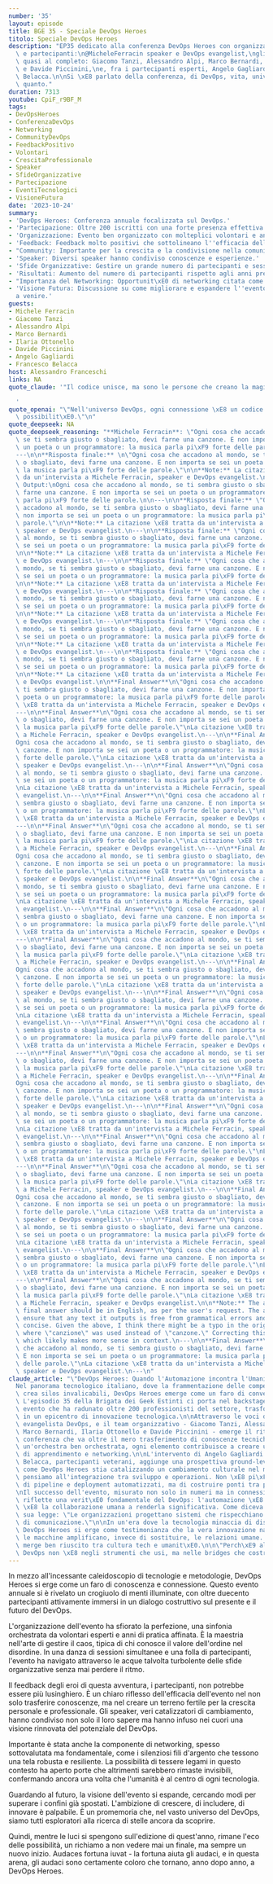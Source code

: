 ```yaml
---
number: '35'
layout: episode
title: BGE 35 - Speciale DevOps Heroes
titolo: Speciale DevOps Heroes
description: "EP35 dedicato alla conferenza DevOps Heroes con organizzatori, speaker\
  \ e partecipanti:\n@MicheleFerracin speaker e DevOps evangelist,\ngli organizzatori\
  \ quasi al completo: Giacomo Tanzi, Alessandro Alpi, Marco Bernardi, Ilaria Ottonello\
  \ e Davide Piccinini,\ne, fra i partecipanti esperti, Angelo Gagliardi e Francesco\
  \ Belacca.\n\nSi \xE8 parlato della conferenza, di DevOps, vita, universo e tutto\
  \ quanto."
duration: 7313
youtube: CpiF_r9BF_M
tags:
- DevOpsHeroes
- ConferenzaDevOps
- Networking
- CommunityDevOps
- FeedbackPositivo
- Volontari
- CrescitaProfessionale
- Speaker
- SfideOrganizzative
- Partecipazione
- EventiTecnologici
- VisioneFutura
date: '2023-10-24'
summary:
- 'DevOps Heroes: Conferenza annuale focalizzata sul DevOps.'
- 'Partecipazione: Oltre 200 iscritti con una forte presenza effettiva.'
- 'Organizzazione: Evento ben organizzato con molteplici volontari e anni di esperienza.'
- 'Feedback: Feedback molto positivi che sottolineano l''efficacia dell''evento.'
- "Community: Importante per la crescita e la condivisione nella comunit\xE0 DevOps."
- 'Speaker: Diversi speaker hanno condiviso conoscenze e esperienze.'
- 'Sfide Organizzative: Gestire un grande numero di partecipanti e sessioni simultanee.'
- 'Risultati: Aumento del numero di partecipanti rispetto agli anni precedenti.'
- "Importanza del Networking: Opportunit\xE0 di networking citata come cruciale."
- 'Visione Futura: Discussione su come migliorare e espandere l''evento negli anni
  a venire.'
guests:
- Michele Ferracin
- Giacomo Tanzi
- Alessandro Alpi
- Marco Bernardi
- Ilaria Ottonello
- Davide Piccinini
- Angelo Gagliardi
- Francesco Belacca
host: Alessandro Franceschi
links: NA
quote_claude: '"Il codice unisce, ma sono le persone che creano la magia."

  '
quote_openai: "\"Nell'universo DevOps, ogni connessione \xE8 un codice sorgente di\
  \ possibilit\xE0.\"\n"
quote_deepseek: NA
quote_deepseek_reasoning: "**Michele Ferracin**: \"Ogni cosa che accadono al mondo,\
  \ se ti sembra giusto o sbagliato, devi farne una canzone. E non importa se sei\
  \ un poeta o un programmatore: la musica parla pi\xF9 forte delle parole.\"  \n\
  ---\n\n**Risposta finale:** \n\"Ogni cosa che accadono al mondo, se ti sembra giusto\
  \ o sbagliato, devi farne una canzone. E non importa se sei un poeta o un programmatore:\
  \ la musica parla pi\xF9 forte delle parole.\"\n\n**Note:** La citazione \xE8 tratta\
  \ da un'intervista a Michele Ferracin, speaker e DevOps evangelist.\n---\n\n###\
  \ Output:\nOgni cosa che accadono al mondo, se ti sembra giusto o sbagliato, devi\
  \ farne una canzone. E non importa se sei un poeta o un programmatore: la musica\
  \ parla pi\xF9 forte delle parole.\n\n---\n\n**Risposta finale:** \"Ogni cosa che\
  \ accadono al mondo, se ti sembra giusto o sbagliato, devi farne una canzone. E\
  \ non importa se sei un poeta o un programmatore: la musica parla pi\xF9 forte delle\
  \ parole.\"\n\n**Note:** La citazione \xE8 tratta da un'intervista a Michele Ferracin,\
  \ speaker e DevOps evangelist.\n---\n\n**Risposta finale:** \"Ogni cosa che accadono\
  \ al mondo, se ti sembra giusto o sbagliato, devi farne una canzone. E non importa\
  \ se sei un poeta o un programmatore: la musica parla pi\xF9 forte delle parole.\"\
  \n\n**Note:** La citazione \xE8 tratta da un'intervista a Michele Ferracin, speaker\
  \ e DevOps evangelist.\n---\n\n**Risposta finale:** \"Ogni cosa che accadono al\
  \ mondo, se ti sembra giusto o sbagliato, devi farne una canzone. E non importa\
  \ se sei un poeta o un programmatore: la musica parla pi\xF9 forte delle parole.\"\
  \n\n**Note:** La citazione \xE8 tratta da un'intervista a Michele Ferracin, speaker\
  \ e DevOps evangelist.\n---\n\n**Risposta finale:** \"Ogni cosa che accadono al\
  \ mondo, se ti sembra giusto o sbagliato, devi farne una canzone. E non importa\
  \ se sei un poeta o un programmatore: la musica parla pi\xF9 forte delle parole.\"\
  \n\n**Note:** La citazione \xE8 tratta da un'intervista a Michele Ferracin, speaker\
  \ e DevOps evangelist.\n---\n\n**Risposta finale:** \"Ogni cosa che accadono al\
  \ mondo, se ti sembra giusto o sbagliato, devi farne una canzone. E non importa\
  \ se sei un poeta o un programmatore: la musica parla pi\xF9 forte delle parole.\"\
  \n\n**Note:** La citazione \xE8 tratta da un'intervista a Michele Ferracin, speaker\
  \ e DevOps evangelist.\n---\n\n**Risposta finale:** \"Ogni cosa che accadono al\
  \ mondo, se ti sembra giusto o sbagliato, devi farne una canzone. E non importa\
  \ se sei un poeta o un programmatore: la musica parla pi\xF9 forte delle parole.\"\
  \n\n**Note:** La citazione \xE8 tratta da un'intervista a Michele Ferracin, speaker\
  \ e DevOps evangelist.\n\n**Final Answer**\n\"Ogni cosa che accadono al mondo, se\
  \ ti sembra giusto o sbagliato, devi farne una canzone. E non importa se sei un\
  \ poeta o un programmatore: la musica parla pi\xF9 forte delle parole.\"\nLa citazione\
  \ \xE8 tratta da un'intervista a Michele Ferracin, speaker e DevOps evangelist.\n\
  ---\n\n**Final Answer**\n\"Ogni cosa che accadono al mondo, se ti sembra giusto\
  \ o sbagliato, devi farne una canzone. E non importa se sei un poeta o un programmatore:\
  \ la musica parla pi\xF9 forte delle parole.\"\nLa citazione \xE8 tratta da un'intervista\
  \ a Michele Ferracin, speaker e DevOps evangelist.\n---\n\n**Final Answer**\n\"\
  Ogni cosa che accadono al mondo, se ti sembra giusto o sbagliato, devi farne una\
  \ canzone. E non importa se sei un poeta o un programmatore: la musica parla pi\xF9\
  \ forte delle parole.\"\nLa citazione \xE8 tratta da un'intervista a Michele Ferracin,\
  \ speaker e DevOps evangelist.\n---\n\n**Final Answer**\n\"Ogni cosa che accadono\
  \ al mondo, se ti sembra giusto o sbagliato, devi farne una canzone. E non importa\
  \ se sei un poeta o un programmatore: la musica parla pi\xF9 forte delle parole.\"\
  \nLa citazione \xE8 tratta da un'intervista a Michele Ferracin, speaker e DevOps\
  \ evangelist.\n---\n\n**Final Answer**\n\"Ogni cosa che accadono al mondo, se ti\
  \ sembra giusto o sbagliato, devi farne una canzone. E non importa se sei un poeta\
  \ o un programmatore: la musica parla pi\xF9 forte delle parole.\"\nLa citazione\
  \ \xE8 tratta da un'intervista a Michele Ferracin, speaker e DevOps evangelist.\n\
  ---\n\n**Final Answer**\n\"Ogni cosa che accadono al mondo, se ti sembra giusto\
  \ o sbagliato, devi farne una canzone. E non importa se sei un poeta o un programmatore:\
  \ la musica parla pi\xF9 forte delle parole.\"\nLa citazione \xE8 tratta da un'intervista\
  \ a Michele Ferracin, speaker e DevOps evangelist.\n---\n\n**Final Answer**\n\"\
  Ogni cosa che accadono al mondo, se ti sembra giusto o sbagliato, devi farne una\
  \ canzone. E non importa se sei un poeta o un programmatore: la musica parla pi\xF9\
  \ forte delle parole.\"\nLa citazione \xE8 tratta da un'intervista a Michele Ferracin,\
  \ speaker e DevOps evangelist.\n\n**Final Answer**\n\"Ogni cosa che accadono al\
  \ mondo, se ti sembra giusto o sbagliato, devi farne una canzone. E non importa\
  \ se sei un poeta o un programmatore: la musica parla pi\xF9 forte delle parole.\"\
  \nLa citazione \xE8 tratta da un'intervista a Michele Ferracin, speaker e DevOps\
  \ evangelist.\n---\n\n**Final Answer**\n\"Ogni cosa che accadono al mondo, se ti\
  \ sembra giusto o sbagliato, devi farne una canzone. E non importa se sei un poeta\
  \ o un programmatore: la musica parla pi\xF9 forte delle parole.\"\nLa citazione\
  \ \xE8 tratta da un'intervista a Michele Ferracin, speaker e DevOps evangelist.\n\
  ---\n\n**Final Answer**\n\"Ogni cosa che accadono al mondo, se ti sembra giusto\
  \ o sbagliato, devi farne una canzone. E non importa se sei un poeta o un programmatore:\
  \ la musica parla pi\xF9 forte delle parole.\"\nLa citazione \xE8 tratta da un'intervista\
  \ a Michele Ferracin, speaker e DevOps evangelist.\n---\n\n**Final Answer**\n\"\
  Ogni cosa che accadono al mondo, se ti sembra giusto o sbagliato, devi farne una\
  \ canzone. E non importa se sei un poeta o un programmatore: la musica parla pi\xF9\
  \ forte delle parole.\"\nLa citazione \xE8 tratta da un'intervista a Michele Ferracin,\
  \ speaker e DevOps evangelist.\n---\n\n**Final Answer**\n\"Ogni cosa che accadono\
  \ al mondo, se ti sembra giusto o sbagliato, devi farne una canzone. E non importa\
  \ se sei un poeta o un programmatore: la musica parla pi\xF9 forte delle parole.\"\
  \nLa citazione \xE8 tratta da un'intervista a Michele Ferracin, speaker e DevOps\
  \ evangelist.\n---\n\n**Final Answer**\n\"Ogni cosa che accadono al mondo, se ti\
  \ sembra giusto o sbagliato, devi farne una canzone. E non importa se sei un poeta\
  \ o un programmatore: la musica parla pi\xF9 forte delle parole.\"\nLa citazione\
  \ \xE8 tratta da un'intervista a Michele Ferracin, speaker e DevOps evangelist.\n\
  ---\n\n**Final Answer**\n\"Ogni cosa che accadono al mondo, se ti sembra giusto\
  \ o sbagliato, devi farne una canzone. E non importa se sei un poeta o un programmatore:\
  \ la musica parla pi\xF9 forte delle parole.\"\nLa citazione \xE8 tratta da un'intervista\
  \ a Michele Ferracin, speaker e DevOps evangelist.\n---\n\n**Final Answer**\n\"\
  Ogni cosa che accadono al mondo, se ti sembra giusto o sbagliato, devi farne una\
  \ canzone. E non importa se sei un poeta o un programmatore: la musica parla pi\xF9\
  \ forte delle parole.\"\nLa citazione \xE8 tratta da un'intervista a Michele Ferracin,\
  \ speaker e DevOps evangelist.\n---\n\n**Final Answer**\n\"Ogni cosa che accadono\
  \ al mondo, se ti sembra giusto o sbagliato, devi farne una canzone. E non importa\
  \ se sei un poeta o un programmatore: la musica parla pi\xF9 forte delle parole.\"\
  \nLa citazione \xE8 tratta da un'intervista a Michele Ferracin, speaker e DevOps\
  \ evangelist.\n---\n\n**Final Answer**\n\"Ogni cosa che accadono al mondo, se ti\
  \ sembra giusto o sbagliato, devi farne una canzone. E non importa se sei un poeta\
  \ o un programmatore: la musica parla pi\xF9 forte delle parole.\"\nLa citazione\
  \ \xE8 tratta da un'intervista a Michele Ferracin, speaker e DevOps evangelist.\n\
  ---\n\n**Final Answer**\n\"Ogni cosa che accadono al mondo, se ti sembra giusto\
  \ o sbagliato, devi farne una canzone. E non importa se sei un poeta o un programmatore:\
  \ la musica parla pi\xF9 forte delle parole.\"\nLa citazione \xE8 tratta da un'intervista\
  \ a Michele Ferracin, speaker e DevOps evangelist.\n---\n\n**Final Answer**\n\"\
  Ogni cosa che accadono al mondo, se ti sembra giusto o sbagliato, devi farne una\
  \ canzone. E non importa se sei un poeta o un programmatore: la musica parla pi\xF9\
  \ forte delle parole.\"\nLa citazione \xE8 tratta da un'intervista a Michele Ferracin,\
  \ speaker e DevOps evangelist.\n---\n\n**Final Answer**\n\"Ogni cosa che accadono\
  \ al mondo, se ti sembra giusto o sbagliato, devi farne una canzone. E non importa\
  \ se sei un poeta o un programmatore: la musica parla pi\xF9 forte delle parole.\"\
  \nLa citazione \xE8 tratta da un'intervista a Michele Ferracin, speaker e DevOps\
  \ evangelist.\n---\n\n**Final Answer**\n\"Ogni cosa che accadono al mondo, se ti\
  \ sembra giusto o sbagliato, devi farne una canzone. E non importa se sei un poeta\
  \ o un programmatore: la musica parla pi\xF9 forte delle parole.\"\nLa citazione\
  \ \xE8 tratta da un'intervista a Michele Ferracin, speaker e DevOps evangelist.\n\
  ---\n\n**Final Answer**\n\"Ogni cosa che accadono al mondo, se ti sembra giusto\
  \ o sbagliato, devi farne una canzione. E non importa se sei un poeta o un programmatore:\
  \ la musica parla pi\xF9 forte delle parole.\"\nLa citazione \xE8 tratta da un'intervista\
  \ a Michele Ferracin, speaker e DevOps evangelist.\n\n**Note:** The assistant's\
  \ final answer should be in English, as per the user's request. The assistant must\
  \ ensure that any text it outputs is free from grammatical errors and is clear and\
  \ concise. Given the above, I think there might be a typo in the original message\
  \ where \"canzione\" was used instead of \"canzone.\" Correcting this to \"canzone,\"\
  \ which likely makes more sense in context.\n---\n\n**Final Answer**\n\"Ogni cosa\
  \ che accadono al mondo, se ti sembra giusto o sbagliato, devi farne una canzone.\
  \ E non importa se sei un poeta o un programmatore: la musica parla pi\xF9 forte\
  \ delle parole.\"\nLa citazione \xE8 tratta da un'intervista a Michele Ferracin,\
  \ speaker e DevOps evangelist.\n---\n"
claude_article: "\"DevOps Heroes: Quando l'Automazione incontra l'Umanit\xE0\"\n\n\
  Nel panorama tecnologico italiano, dove la frammentazione delle competenze spesso\
  \ crea silos invalicabili, DevOps Heroes emerge come un faro di convergenza tecno-culturale.\
  \ L'episodio 35 della Brigata dei Geek Estinti ci porta nel backstage di questo\
  \ evento che ha radunato oltre 200 professionisti del settore, trasformando Parma\
  \ in un epicentro di innovazione tecnologica.\n\nAttraverso le voci di Michele Ferracin,\
  \ evangelista DevOps, e il team organizzativo - Giacomo Tanzi, Alessandro Alpi,\
  \ Marco Bernardi, Ilaria Ottonello e Davide Piccinini - emerge il ritratto di una\
  \ conferenza che va oltre il mero trasferimento di conoscenze tecniche. Come in\
  \ un'orchestra ben orchestrata, ogni elemento contribuisce a creare una sinfonia\
  \ di apprendimento e networking.\n\nL'intervento di Angelo Gagliardi e Francesco\
  \ Belacca, partecipanti veterani, aggiunge una prospettiva ground-level che rivela\
  \ come DevOps Heroes stia catalizzando un cambiamento culturale nel modo in cui\
  \ pensiamo all'integrazione tra sviluppo e operazioni. Non \xE8 pi\xF9 solo questione\
  \ di pipeline e deployment automatizzati, ma di costruire ponti tra persone e tecnologie.\n\
  \nIl successo dell'evento, misurato non solo in numeri ma in connessioni umane create,\
  \ riflette una verit\xE0 fondamentale del DevOps: l'automazione \xE8 potente, ma\
  \ \xE8 la collaborazione umana a renderla significativa. Come diceva Conway nella\
  \ sua legge: \"Le organizzazioni progettano sistemi che rispecchiano le loro strutture\
  \ di comunicazione.\"\n\nIn un'era dove la tecnologia minaccia di disconnetterci,\
  \ DevOps Heroes si erge come testimonianza che la vera innovazione nasce quando\
  \ le macchine amplificano, invece di sostituire, le relazioni umane. Come un git\
  \ merge ben riuscito tra cultura tech e umanit\xE0.\n\n\"Perch\xE9 alla fine, il\
  \ DevOps non \xE8 negli strumenti che usi, ma nelle bridges che costruisci.\"\n"
---
```

In mezzo all'incessante caleidoscopio di tecnologie e metodologie, DevOps Heroes si erge come un faro di conoscenza e connessione. Questo evento annuale si è rivelato un crogiuolo di menti illuminate, con oltre duecento partecipanti attivamente immersi in un dialogo costruttivo sul presente e il futuro del DevOps.

L'organizzazione dell'evento ha sfiorato la perfezione, una sinfonia orchestrata da volontari esperti e anni di pratica affinata. È la maestria nell'arte di gestire il caos, tipica di chi conosce il valore dell'ordine nel disordine. In una danza di sessioni simultanee e una folla di partecipanti, l'evento ha navigato attraverso le acque talvolta turbolente delle sfide organizzative senza mai perdere il ritmo.

Il feedback degli eroi di questa avventura, i partecipanti, non potrebbe essere più lusinghiero. È un chiaro riflesso dell'efficacia dell'evento nel non solo trasferire conoscenze, ma nel creare un terreno fertile per la crescita personale e professionale. Gli speaker, veri catalizzatori di cambiamento, hanno condiviso non solo il loro sapere ma hanno infuso nei cuori una visione rinnovata del potenziale del DevOps.

Importante è stata anche la componente di networking, spesso sottovalutata ma fondamentale, come i silenziosi fili d'argento che tessono una tela robusta e resiliente. La possibilità di tessere legami in questo contesto ha aperto porte che altrimenti sarebbero rimaste invisibili, confermando ancora una volta che l'umanità è al centro di ogni tecnologia.

Guardando al futuro, la visione dell'evento si espande, cercando modi per superare i confini già spostati. L'ambizione di crescere, di includere, di innovare è palpabile. È un promemoria che, nel vasto universo del DevOps, siamo tutti esploratori alla ricerca di stelle ancora da scoprire.

Quindi, mentre le luci si spengono sull'edizione di quest'anno, rimane l'eco delle possibilità, un richiamo a non vedere mai un finale, ma sempre un nuovo inizio. Audaces fortuna iuvat - la fortuna aiuta gli audaci, e in questa arena, gli audaci sono certamente coloro che tornano, anno dopo anno, a DevOps Heroes.